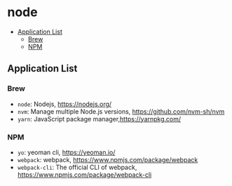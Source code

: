 # node

- [Application List](#application-list)
  - [Brew](#brew)
  - [NPM](#npm)

## Application List

### Brew

- `node`: Nodejs, <https://nodejs.org/>
- `nvm`: Manage multiple Node.js versions, <https://github.com/nvm-sh/nvm>
- `yarn`: JavaScript package manager,<https://yarnpkg.com/>

### NPM

- `yo`: yeoman cli, <https://yeoman.io/>
- `webpack`: webpack, <https://www.npmjs.com/package/webpack>
- `webpack-cli`: The official CLI of webpack, <https://www.npmjs.com/package/webpack-cli>
